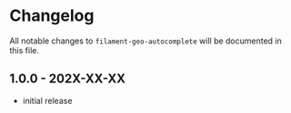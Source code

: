# Changelog

All notable changes to `filament-geo-autocomplete` will be documented in this file.

## 1.0.0 - 202X-XX-XX

- initial release
